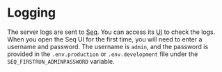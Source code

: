 # Logging

The server logs are sent to [Seq](https://datalust.co). You can access its [UI](http://localhost:5341) to check the logs. When you open the Seq UI for the first time, you will need to enter a username and password. The username is `admin`, and the password is provided in the `.env.production` or `.env.development` file under the `SEQ_FIRSTRUN_ADMINPASSWORD` variable.
